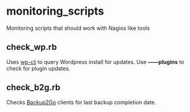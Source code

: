 # monitoring_scripts

Monitoring scripts that should work with Nagios like tools

## check_wp.rb
Uses [wp-cli](http://wp-cli.org) to query Wordpress install for updates. Use **——plugins** to check for plugin updates.
## check_b2g.rb
Checks [Backup2Go](http://archiware.com) clients for last backup completion date.